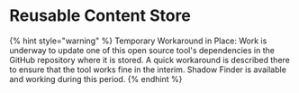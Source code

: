 # Reusable Content Store

{% hint style="warning" %}
Temporary Workaround in Place: Work is underway to update one of this open source tool's dependencies in the GitHub repository where it is stored. A quick workaround is described there to ensure that the tool works fine in the interim. Shadow Finder is available and working during this period.
{% endhint %}
